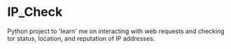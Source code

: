 # IP_Check
Python project to 'learn' me on interacting with web requests and checking tor status, location, and reputation of IP addresses. 
